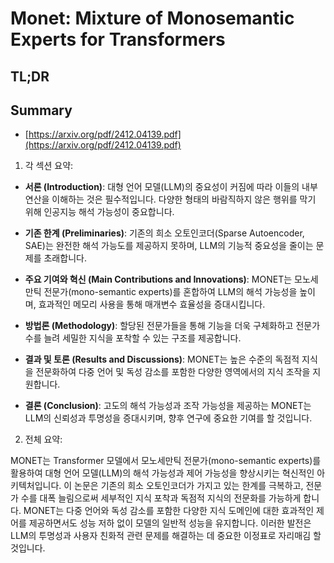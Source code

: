 # Monet: Mixture of Monosemantic Experts for Transformers
## TL;DR
## Summary
- [https://arxiv.org/pdf/2412.04139.pdf](https://arxiv.org/pdf/2412.04139.pdf)

1. 각 섹션 요약:

- **서론 (Introduction)**:
  대형 언어 모델(LLM)의 중요성이 커짐에 따라 이들의 내부 연산을 이해하는 것은 필수적입니다. 다양한 형태의 바람직하지 않은 행위를 막기 위해 인공지능 해석 가능성이 중요합니다.

- **기존 한계 (Preliminaries)**:
  기존의 희소 오토인코더(Sparse Autoencoder, SAE)는 완전한 해석 가능도를 제공하지 못하며, LLM의 기능적 중요성을 줄이는 문제를 초래합니다.

- **주요 기여와 혁신 (Main Contributions and Innovations)**:
  MONET는 모노세만틱 전문가(mono-semantic experts)를 혼합하여 LLM의 해석 가능성을 높이며, 효과적인 메모리 사용을 통해 매개변수 효율성을 증대시킵니다.

- **방법론 (Methodology)**:
  할당된 전문가들을 통해 기능을 더욱 구체화하고 전문가 수를 늘려 세밀한 지식을 포착할 수 있는 구조를 제공합니다.

- **결과 및 토론 (Results and Discussions)**:
  MONET는 높은 수준의 독점적 지식을 전문화하여 다중 언어 및 독성 감소를 포함한 다양한 영역에서의 지식 조작을 지원합니다.

- **결론 (Conclusion)**:
  고도의 해석 가능성과 조작 가능성을 제공하는 MONET는 LLM의 신뢰성과 투명성을 증대시키며, 향후 연구에 중요한 기여를 할 것입니다.

2. 전체 요약:

MONET는 Transformer 모델에서 모노세만틱 전문가(mono-semantic experts)를 활용하여 대형 언어 모델(LLM)의 해석 가능성과 제어 가능성을 향상시키는 혁신적인 아키텍처입니다. 이 논문은 기존의 희소 오토인코더가 가지고 있는 한계를 극복하고, 전문가 수를 대폭 늘림으로써 세부적인 지식 포착과 독점적 지식의 전문화를 가능하게 합니다. MONET는 다중 언어와 독성 감소를 포함한 다양한 지식 도메인에 대한 효과적인 제어를 제공하면서도 성능 저하 없이 모델의 일반적 성능을 유지합니다. 이러한 발전은 LLM의 투명성과 사용자 친화적 관련 문제를 해결하는 데 중요한 이정표로 자리매김 할 것입니다.